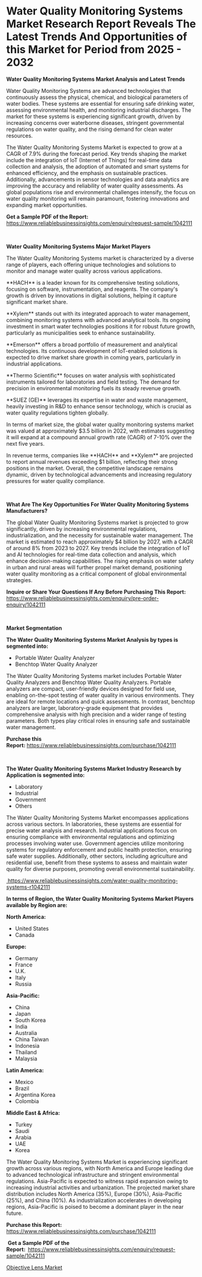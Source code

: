 <p><h1>Water Quality Monitoring Systems Market Research Report Reveals The Latest Trends And Opportunities of this Market for Period from 2025 - 2032</h1></p><p><strong>Water Quality Monitoring Systems Market Analysis and Latest Trends</strong></p>
<p><p>Water Quality Monitoring Systems are advanced technologies that continuously assess the physical, chemical, and biological parameters of water bodies. These systems are essential for ensuring safe drinking water, assessing environmental health, and monitoring industrial discharges. The market for these systems is experiencing significant growth, driven by increasing concerns over waterborne diseases, stringent governmental regulations on water quality, and the rising demand for clean water resources. </p><p>The Water Quality Monitoring Systems Market is expected to grow at a CAGR of 7.9% during the forecast period. Key trends shaping the market include the integration of IoT (Internet of Things) for real-time data collection and analysis, the adoption of automated and smart systems for enhanced efficiency, and the emphasis on sustainable practices. Additionally, advancements in sensor technologies and data analytics are improving the accuracy and reliability of water quality assessments. As global populations rise and environmental challenges intensify, the focus on water quality monitoring will remain paramount, fostering innovations and expanding market opportunities.</p></p>
<p><strong>Get a Sample PDF of the Report:&nbsp;</strong> <a href="https://www.reliablebusinessinsights.com/enquiry/request-sample/1042111?utm_campaign=2319&utm_medium=2&utm_source=Github&utm_content=ia&utm_term=08042025&utm_id=water-quality-monitoring-systems">https://www.reliablebusinessinsights.com/enquiry/request-sample/1042111</a></p>
<p>&nbsp;</p>
<p><strong>Water Quality Monitoring Systems Major Market Players</strong></p>
<p><p>The Water Quality Monitoring Systems market is characterized by a diverse range of players, each offering unique technologies and solutions to monitor and manage water quality across various applications. </p><p>**HACH** is a leader known for its comprehensive testing solutions, focusing on software, instrumentation, and reagents. The company's growth is driven by innovations in digital solutions, helping it capture significant market share. </p><p>**Xylem** stands out with its integrated approach to water management, combining monitoring systems with advanced analytical tools. Its ongoing investment in smart water technologies positions it for robust future growth, particularly as municipalities seek to enhance sustainability.</p><p>**Emerson** offers a broad portfolio of measurement and analytical technologies. Its continuous development of IoT-enabled solutions is expected to drive market share growth in coming years, particularly in industrial applications.</p><p>**Thermo Scientific** focuses on water analysis with sophisticated instruments tailored for laboratories and field testing. The demand for precision in environmental monitoring fuels its steady revenue growth.</p><p>**SUEZ (GE)** leverages its expertise in water and waste management, heavily investing in R&D to enhance sensor technology, which is crucial as water quality regulations tighten globally.</p><p>In terms of market size, the global water quality monitoring systems market was valued at approximately $3.5 billion in 2022, with estimates suggesting it will expand at a compound annual growth rate (CAGR) of 7-10% over the next five years. </p><p>In revenue terms, companies like **HACH** and **Xylem** are projected to report annual revenues exceeding $1 billion, reflecting their strong positions in the market. Overall, the competitive landscape remains dynamic, driven by technological advancements and increasing regulatory pressures for water quality compliance.</p></p>
<p>&nbsp;</p>
<p><strong>What Are The Key Opportunities For Water Quality Monitoring Systems Manufacturers?</strong></p>
<p><p>The global Water Quality Monitoring Systems market is projected to grow significantly, driven by increasing environmental regulations, industrialization, and the necessity for sustainable water management. The market is estimated to reach approximately $4 billion by 2027, with a CAGR of around 8% from 2023 to 2027. Key trends include the integration of IoT and AI technologies for real-time data collection and analysis, which enhance decision-making capabilities. The rising emphasis on water safety in urban and rural areas will further propel market demand, positioning water quality monitoring as a critical component of global environmental strategies.</p></p>
<p><strong>Inquire or Share Your Questions If Any Before Purchasing This Report:</strong> <a href="https://www.reliablebusinessinsights.com/enquiry/pre-order-enquiry/1042111?utm_campaign=2319&utm_medium=2&utm_source=Github&utm_content=ia&utm_term=08042025&utm_id=water-quality-monitoring-systems">https://www.reliablebusinessinsights.com/enquiry/pre-order-enquiry/1042111</a></p>
<p>&nbsp;</p>
<p><strong>Market Segmentation</strong></p>
<p><strong>The Water Quality Monitoring Systems Market Analysis by types is segmented into:</strong></p>
<p><ul><li>Portable Water Quality Analyzer</li><li>Benchtop Water Quality Analyzer</li></ul></p>
<p><p>The Water Quality Monitoring Systems market includes Portable Water Quality Analyzers and Benchtop Water Quality Analyzers. Portable analyzers are compact, user-friendly devices designed for field use, enabling on-the-spot testing of water quality in various environments. They are ideal for remote locations and quick assessments. In contrast, benchtop analyzers are larger, laboratory-grade equipment that provides comprehensive analysis with high precision and a wider range of testing parameters. Both types play critical roles in ensuring safe and sustainable water management.</p></p>
<p><strong>Purchase this Report:&nbsp;</strong><a href="https://www.reliablebusinessinsights.com/purchase/1042111?utm_campaign=2319&utm_medium=2&utm_source=Github&utm_content=ia&utm_term=08042025&utm_id=water-quality-monitoring-systems">https://www.reliablebusinessinsights.com/purchase/1042111</a></p>
<p>&nbsp;</p>
<p><strong>The Water Quality Monitoring Systems Market Industry Research by Application is segmented into:</strong></p>
<p><ul><li>Laboratory</li><li>Industrial</li><li>Government</li><li>Others</li></ul></p>
<p><p>The Water Quality Monitoring Systems Market encompasses applications across various sectors. In laboratories, these systems are essential for precise water analysis and research. Industrial applications focus on ensuring compliance with environmental regulations and optimizing processes involving water use. Government agencies utilize monitoring systems for regulatory enforcement and public health protection, ensuring safe water supplies. Additionally, other sectors, including agriculture and residential use, benefit from these systems to assess and maintain water quality for diverse purposes, promoting overall environmental sustainability.</p></p>
<p><a href="https://www.reliablebusinessinsights.com/water-quality-monitoring-systems-r1042111?utm_campaign=2319&utm_medium=2&utm_source=Github&utm_content=ia&utm_term=08042025&utm_id=water-quality-monitoring-systems">&nbsp;https://www.reliablebusinessinsights.com/water-quality-monitoring-systems-r1042111</a></p>
<p><strong>In terms of Region, the Water Quality Monitoring Systems Market Players available by Region are:</strong></p>
<p>
    <p> <strong> North America: </strong>
        <ul>
            <li>United States</li>
            <li>Canada</li>
        </ul>
        </p> 
    <p> <strong> Europe: </strong>
        <ul>
            <li>Germany</li>
            <li>France</li>
            <li>U.K.</li>
            <li>Italy</li>
            <li>Russia</li>
        </ul>
        </p> 
    <p> <strong> Asia-Pacific: </strong>
        <ul>
            <li>China</li>
            <li>Japan</li>
            <li>South Korea</li>
            <li>India</li>
            <li>Australia</li>
            <li>China Taiwan</li>
            <li>Indonesia</li>
            <li>Thailand</li>
            <li>Malaysia</li>
        </ul>
        </p> 
    <p> <strong> Latin America: </strong>
        <ul>
            <li>Mexico</li>
            <li>Brazil</li>
            <li>Argentina Korea</li>
            <li>Colombia</li>
        </ul>
        </p> 
    <p> <strong> Middle East & Africa: </strong>
        <ul>
            <li>Turkey</li>
            <li>Saudi</li>
            <li>Arabia</li>
            <li>UAE</li>
            <li>Korea</li>
        </ul>
    </p>
    </p>
<p><p>The Water Quality Monitoring Systems Market is experiencing significant growth across various regions, with North America and Europe leading due to advanced technological infrastructure and stringent environmental regulations. Asia-Pacific is expected to witness rapid expansion owing to increasing industrial activities and urbanization. The projected market share distribution includes North America (35%), Europe (30%), Asia-Pacific (25%), and China (10%). As industrialization accelerates in developing regions, Asia-Pacific is poised to become a dominant player in the near future.</p></p>
<p><strong>Purchase this Report: </strong><a href="https://www.reliablebusinessinsights.com/purchase/1042111?utm_campaign=2319&utm_medium=2&utm_source=Github&utm_content=ia&utm_term=08042025&utm_id=water-quality-monitoring-systems">https://www.reliablebusinessinsights.com/purchase/1042111</a></p>
<p>&nbsp;<strong>Get a Sample PDF of the Report:&nbsp;&nbsp;</strong><a href="https://www.reliablebusinessinsights.com/enquiry/request-sample/1042111?utm_campaign=2319&utm_medium=2&utm_source=Github&utm_content=ia&utm_term=08042025&utm_id=water-quality-monitoring-systems">https://www.reliablebusinessinsights.com/enquiry/request-sample/1042111</a></p>
<p><strong></strong></p>
<p><p><a href="https://github.com/ioniafidian4/Market-Research-Report-List-1/blob/main/objective-lens-market.md?utm_campaign=2319&utm_medium=2&utm_source=Github&utm_content=ia&utm_term=08042025&utm_id=water-quality-monitoring-systems">Objective Lens Market</a></p></p>
